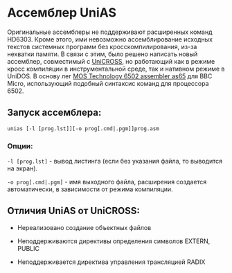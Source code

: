 # Ассемблер UniAS

Оригинальные ассемблеры не поддерживают расширенных команд HD6303. Кроме этого, ими невозможно
ассемблирование исходных текстов системных программ без кросскомпилирования, из-за нехватки
памяти. В связи с этим, было решено написать новый ассемблер, совместимый с [UniCROSS](https://pyldin.info/document/unicross_rus.htm),
но работающий как в режиме кросс компиляции в инструментальной среде, так и нативном режиме в UniDOS.
В основу лег [MOS Technology 6502 assembler as65](http://mdfs.net/System/C/BBC/Small-C/v073/source/as65.c)
для BBC Micro, использующий подобный синтаксис команд для процессора 6502.

## Запуск ассемблера:

`unias [-l [prog.lst]][-o prog[.cmd|.pgm]]prog.asm`

### Опции:

`-l [prog.lst]` - вывод листинга (если без указания файла, то выводится на экран).

`-o prog[.cmd|.pgm]` - имя выходного файла, расширения создается автоматически, в зависимости от режима компиляции.

## Отличия UniAS от UniCROSS:

- Нереализовано создание объектных файлов

- Неподдерживаются директивы определения символов EXTERN, PUBLIC

- Неподдерживается директива управления трансляцией RADIX


